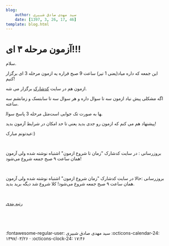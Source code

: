 ```yaml
---
blog:
    author: سید مهدی صادق شبیری
    date: [1397, 3, 26, 17, 46]
template: blog.html
---
```

# آزمون مرحله ۳ ای!!!

<div class="cnt">
<p>سلام.</p>
<p>این جمعه که داره میاد(یعنی 1 تیر) ساعت 9 صبح قراره یه ازمون مرحله 3 ای برگزار کنیم!</p>
<p>ازمون هم در سایت <a href="http://codeshark.ir/blog/">کدشارک</a> برگزار می شه.</p>
<p>اگه مشکلی پیش نیاد ازمون سه تا سوال داره و هر سوال سه تا سابتسک و زمانشم سه ساعته.</p>
<p>مثل مرحله 3 پاسخ سوال‎ها به صورت تک جوابی است.</p>
<p>پیشنهاد هم می کنم که ازمون رو جدی بدید یعنی تا حد امکان در شرایط آزمون بدید!</p>
<p>عیدتونم مبارک:)</p>
<p><br/></p>
<p>بروزرسانی : در سایت کدشارک "زمان تا شروع ازمون" اشتباه نوشته شده ولی آزمون همان ساعت ۹ صبح جمعه شروع می‌شود!</p>
<p><br/></p>
<p>بروزرسانی :حالا در سایت کدشارک "زمان شروع ازمون" اشتباه نوشته شده ولی آزمون همان ساعت ۹ صبح جمعه شروع می‌شود! کلا شروع شد دیگه برید بدید.</p>
<p><br/></p>
<p><a href="http://bayanbox.ir/info/8478083919004041261/rank">رتبه بندی</a></p>
<p><br/></p>
<p><br/></p>
</div>

<div class="blog-info" markdown>
<span class="blog-author">
:fontawesome-regular-user: سید مهدی صادق شبیری
</span>
<span class="blog-date">
:octicons-calendar-24: ۱۳۹۷/۰۳/۲۶ · :octicons-clock-24: ۱۷:۴۶
</span>
</div>

